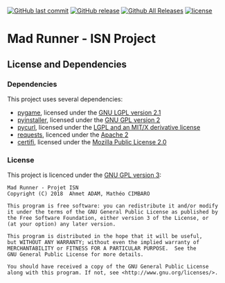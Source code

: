 [![GitHub last commit](https://img.shields.io/github/last-commit/DiscowZombie/MadRunner.svg)](http://github.com/DiscowZombie/MadRunner)
[![GitHub release](https://img.shields.io/github/release/DiscowZombie/MadRunner.svg?colorB=1565C)](https://github.com/DiscowZombie/MadRunner/releases/latest)
[![Github All Releases](https://img.shields.io/github/downloads/DiscowZombie/MadRunner/total.svg)](https://github.com/DiscowZombie/MadRunner/releases/latest)
[![license](https://img.shields.io/github/license/DiscowZombie/MadRunner.svg)](https://github.com/DiscowZombie/MadRunner/blob/dev/LICENSE)

# Mad Runner - ISN Project

## License and Dependencies

### Dependencies

This project uses several dependencies:
- [pygame](https://github.com/pygame/pygame), licensed under the [GNU LGPL version 2.1](https://www.gnu.org/copyleft/lesser.html)
- [pyinstaller](https://github.com/pyinstaller/pyinstaller), licensed under the [GNU GPL version 2](https://gnu.org/licenses/gpl-2.0.html)
- [pycurl](https://github.com/pycurl/pycurl), licensed under the [LGPL and an MIT/X derivative license](https://github.com/pycurl/pycurl#license)
- [requests](http://docs.python-requests.org/en/master/), licenced under the [Apache 2](https://www.apache.org/licenses/LICENSE-2.0)
- [certifi](https://pypi.org/project/certifi/), licensed under the [Mozilla Public License 2.0](https://www.mozilla.org/en-US/MPL/2.0/)


### License

This project is licenced under the [GNU GPL version 3](https://github.com/DiscowZombie/MadRunner/blob/dev/LICENSE):
```
Mad Runner - Projet ISN
Copyright (C) 2018  Ahmet ADAM, Mathéo CIMBARO

This program is free software: you can redistribute it and/or modify
it under the terms of the GNU General Public License as published by
the Free Software Foundation, either version 3 of the License, or
(at your option) any later version.

This program is distributed in the hope that it will be useful,
but WITHOUT ANY WARRANTY; without even the implied warranty of
MERCHANTABILITY or FITNESS FOR A PARTICULAR PURPOSE.  See the
GNU General Public License for more details.

You should have received a copy of the GNU General Public License
along with this program. If not, see <http://www.gnu.org/licenses/>.
```
